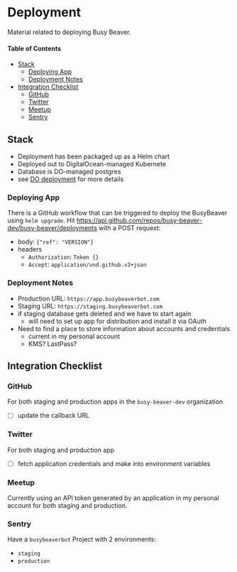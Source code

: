 # Deployment

Material related to deploying Busy Beaver.

#### Table of Contents

<!-- TOC -->

- [Stack](#stack)
  - [Deploying App](#deploying-app)
  - [Deployment Notes](#deployment-notes)
- [Integration Checklist](#integration-checklist)
  - [GitHub](#github)
  - [Twitter](#twitter)
  - [Meetup](#meetup)
  - [Sentry](#sentry)

<!-- /TOC -->

## Stack

- Deployment has been packaged up as a Helm chart
- Deployed out to DigitalOcean-managed Kubernete
- Database is DO-managed postgres
- see [DO deployment](digitalocean_deployment.md) for more details

### Deploying App

There is a GitHub workflow that can be triggered to deploy the BusyBeaver using `helm upgrade`. Hit https://api.github.com/repos/busy-beaver-dev/busy-beaver/deployments with a POST request:

- body: `{"ref": "VERSION"}`
- headers
  - `Authorization`: `Token {}`
  - `Accept`: `application/vnd.github.v3+json`

### Deployment Notes

- Production URL: `https://app.busybeaverbot.com`
- Staging URL: `https://staging.busybeaverbot.com`
- if staging database gets deleted and we have to start again
  - will need to set up app for distribution and install it via OAuth
- Need to find a place to store information about accounts and credentials
  - current in my personal account
  - KMS? LastPass?

## Integration Checklist

### GitHub

For both staging and production apps in the `busy-beaver-dev` organization

- [ ] update the callback URL

### Twitter

For both staging and production app

- [ ] fetch application credentials and make into environment variables

### Meetup

Currently using an API token generated
by an application in my personal account
for both staging and production.

### Sentry

Have a `busybeaverbot` Project with 2 environments:

- `staging`
- `production`
